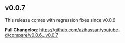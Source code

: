 ## v0.0.7

This release comes with regression fixes since v0.0.6

**Full Changelog**: https://github.com/azihassan/youtube-d/compare/v0.0.6...v0.0.7

